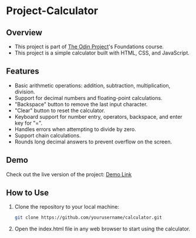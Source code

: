 # Project-Calculator

## Overview
- This project is part of [The Odin Project](https://www.theodinproject.com/)'s Foundations course.
- This project is a simple calculator built with HTML, CSS, and JavaScript.

## Features

- Basic arithmetic operations: addition, subtraction, multiplication, division.
- Support for decimal numbers and floating-point calculations.
- "Backspace" button to remove the last input character.
- "Clear" button to reset the calculator.
- Keyboard support for number entry, operators, backspace, and enter key for "=".
- Handles errors when attempting to divide by zero.
- Support chain calculations.
- Rounds long decimal answers to prevent overflow on the screen.

## Demo

Check out the live version of the project: [Demo Link](https://b0llull0s.github.io/Project-Calculator/)

## How to Use

1. Clone the repository to your local machine:
   ```bash
   git clone https://github.com/yourusername/calculator.git
   ```
2. Open the index.html file in any web browser to start using the calculator.
